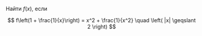 Найти $f(x)$, если

$$ f\left(1 + \frac{1}{x}\right) = x^2 + \frac{1}{x^2} \quad \left( |x| \geqslant 2 \right) $$